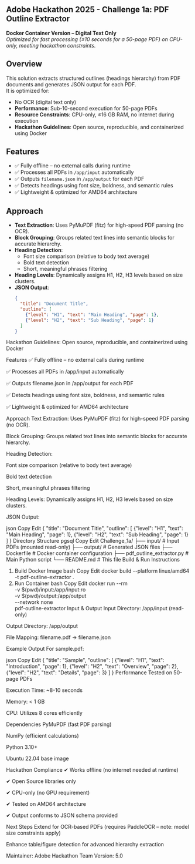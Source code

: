 ## Adobe Hackathon 2025 - Challenge 1a: PDF Outline Extractor
**Docker Container Version – Digital Text Only**  
*Optimized for fast processing (≤10 seconds for a 50-page PDF) on CPU-only, meeting hackathon constraints.*

## Overview
This solution extracts structured outlines (headings hierarchy) from PDF documents and generates JSON output for each PDF.  
It is optimized for:
- No OCR (digital text only)
- **Performance**: Sub-10-second execution for 50-page PDFs
- **Resource Constraints**: CPU-only, ≤16 GB RAM, no internet during execution
- **Hackathon Guidelines**: Open source, reproducible, and containerized using Docker

## Features
- ✅ Fully offline – no external calls during runtime  
- ✅ Processes all PDFs in `/app/input` automatically  
- ✅ Outputs `filename.json` in `/app/output` for each PDF  
- ✅ Detects headings using font size, boldness, and semantic rules  
- ✅ Lightweight & optimized for AMD64 architecture  

## Approach
- **Text Extraction**: Uses PyMuPDF (fitz) for high-speed PDF parsing (no OCR).  
- **Block Grouping**: Groups related text lines into semantic blocks for accurate hierarchy.  
- **Heading Detection**:  
  - Font size comparison (relative to body text average)  
  - Bold text detection  
  - Short, meaningful phrases filtering  
- **Heading Levels**: Dynamically assigns H1, H2, H3 levels based on size clusters.  
- **JSON Output**:  
  ```json
  {
    "title": "Document Title",
    "outline": [
      {"level": "H1", "text": "Main Heading", "page": 1},
      {"level": "H2", "text": "Sub Heading", "page": 1}
    ]
  }
Hackathon Guidelines: Open source, reproducible, and containerized using Docker

Features
✅ Fully offline – no external calls during runtime

✅ Processes all PDFs in /app/input automatically

✅ Outputs filename.json in /app/output for each PDF

✅ Detects headings using font size, boldness, and semantic rules

✅ Lightweight & optimized for AMD64 architecture

Approach
Text Extraction: Uses PyMuPDF (fitz) for high-speed PDF parsing (no OCR).

Block Grouping: Groups related text lines into semantic blocks for accurate hierarchy.

Heading Detection:

Font size comparison (relative to body text average)

Bold text detection

Short, meaningful phrases filtering

Heading Levels: Dynamically assigns H1, H2, H3 levels based on size clusters.

JSON Output:

json
Copy
Edit
{
  "title": "Document Title",
  "outline": [
    {"level": "H1", "text": "Main Heading", "page": 1},
    {"level": "H2", "text": "Sub Heading", "page": 1}
  ]
}
Directory Structure
pgsql
Copy
Edit
Challenge_1a/
├── input/                 # Input PDFs (mounted read-only)
├── output/                # Generated JSON files
├── Dockerfile             # Docker container configuration
├── pdf_outline_extractor.py  # Main Python script
└── README.md              # This file
Build & Run Instructions
1. Build Docker Image
bash
Copy
Edit
docker build --platform linux/amd64 -t pdf-outline-extractor .
2. Run Container
bash
Copy
Edit
docker run --rm \
  -v $(pwd)/input:/app/input:ro \
  -v $(pwd)/output:/app/output \
  --network none \
  pdf-outline-extractor
Input & Output
Input Directory: /app/input (read-only)

Output Directory: /app/output

File Mapping: filename.pdf → filename.json

Example Output
For sample.pdf:

json
Copy
Edit
{
  "title": "Sample",
  "outline": [
    {"level": "H1", "text": "Introduction", "page": 1},
    {"level": "H2", "text": "Overview", "page": 2},
    {"level": "H2", "text": "Details", "page": 3}
  ]
}
Performance
Tested on 50-page PDFs

Execution Time: ~8-10 seconds

Memory: < 1 GB

CPU: Utilizes 8 cores efficiently

Dependencies
PyMuPDF (fast PDF parsing)

NumPy (efficient calculations)

Python 3.10+

Ubuntu 22.04 base image

Hackathon Compliance
✔ Works offline (no internet needed at runtime)

✔ Open Source libraries only

✔ CPU-only (no GPU requirement)

✔ Tested on AMD64 architecture

✔ Output conforms to JSON schema provided

Next Steps
Extend for OCR-based PDFs (requires PaddleOCR – note: model size constraints apply)

Enhance table/figure detection for advanced hierarchy extraction

Maintainer: Adobe Hackathon Team
Version: 5.0
